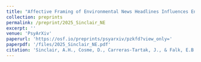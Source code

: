 ```yaml
---
title: "Affective Framing of Environmental News Headlines Influences Engagement, Donations, and Memory"
collection: preprints
permalink: /preprint/2025_Sinclair_NE
excerpt: ''
venue: 'PsyArXiv'
paperurl: 'https://osf.io/preprints/psyarxiv/pzkfd?view_only='
paperpdf: '/files/2025_Sinclair_NE.pdf'
citation: 'Sinclair, A.H., Cosme, D., Carreras-Tartak, J., & Falk, E.B. Affective Framing of Environmental News Headlines Influences Engagement, Donations, and Memory. PsyArXiv (2024). https://doi.org/10.31234/osf.io/pzkfd'
---
```

